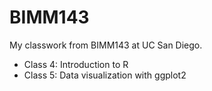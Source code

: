 # BIMM143

My classwork from BIMM143 at UC San Diego.

- Class 4: Introduction to R
- Class 5: Data visualization with ggplot2





